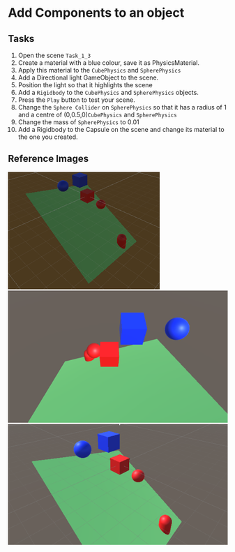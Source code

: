 # Add Components to an object

## Tasks

1. Open the scene `Task_1_3`
1. Create a material with a blue colour, save it as PhysicsMaterial.
1. Apply this material to the `CubePhysics` and `SpherePhysics`
1. Add a Directional light GameObject to the scene.
1. Position the light so that it highlights the scene
1. Add a `Rigidbody` to the `CubePhysics` and `SpherePhysics` objects.
1. Press the `Play` button to test your scene.
1. Change the `Sphere Collider` on `SpherePhysics` so that it has a radius of 1 and a centre of (0,0.5,0)`CubePhysics` and `SpherePhysics`
1. Change the mass of `SpherePhysics` to 0.01
1. Add a Rigidbody to the Capsule on the scene and change its material to the one you created.

## Reference Images
![Material Applied](images/materials.png)
![Lighting Added](images/lighting.png)
![Sphere Collider Changed](images/collider.png)